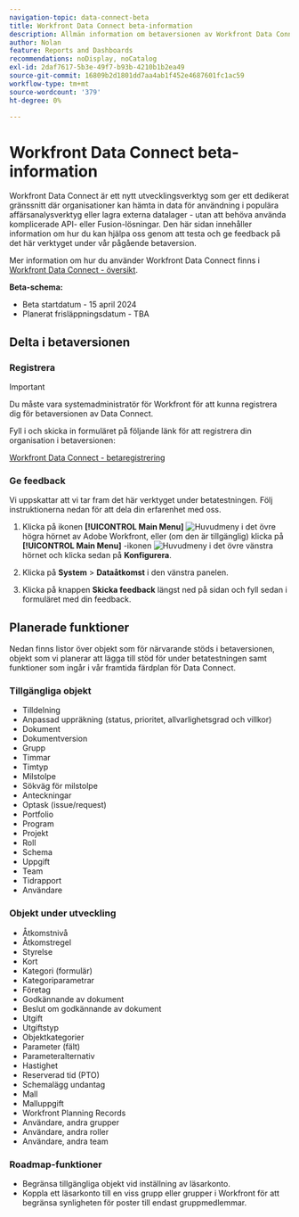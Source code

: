 ```yaml
---
navigation-topic: data-connect-beta
title: Workfront Data Connect beta-information
description: Allmän information om betaversionen av Workfront Data Connect
author: Nolan
feature: Reports and Dashboards
recommendations: noDisplay, noCatalog
exl-id: 2daf7617-5b3e-49f7-b93b-4210b1b2ea49
source-git-commit: 16809b2d1801dd7aa4ab1f452e4687601fc1ac59
workflow-type: tm+mt
source-wordcount: '379'
ht-degree: 0%

---
```


# Workfront Data Connect beta-information

Workfront Data Connect är ett nytt utvecklingsverktyg som ger ett dedikerat gränssnitt där organisationer kan hämta in data för användning i populära affärsanalysverktyg eller lagra externa datalager - utan att behöva använda komplicerade API- eller Fusion-lösningar. Den här sidan innehåller information om hur du kan hjälpa oss genom att testa och ge feedback på det här verktyget under vår pågående betaversion.

Mer information om hur du använder Workfront Data Connect finns i [Workfront Data Connect - översikt](/help/quicksilver/reports-and-dashboards/data-lake/data-lake-overview.md).

**Beta-schema:**

* Beta startdatum - 15 april 2024
* Planerat frisläppningsdatum - TBA

## Delta i betaversionen

### Registrera

>[!IMPORTANT]
>
>Du måste vara systemadministratör för Workfront för att kunna registrera dig för betaversionen av Data Connect.

Fyll i och skicka in formuläret på följande länk för att registrera din organisation i betaversionen:

[Workfront Data Connect - betaregistrering](https://adobe.ly/workfrontdatalake)

### Ge feedback

Vi uppskattar att vi tar fram det här verktyget under betatestningen. Följ instruktionerna nedan för att dela din erfarenhet med oss.

1. Klicka på ikonen **[!UICONTROL Main Menu]** ![Huvudmeny](/help/_includes/assets/main-menu-icon.png) i det övre högra hörnet av Adobe Workfront, eller (om den är tillgänglig) klicka på **[!UICONTROL Main Menu]** -ikonen ![Huvudmeny](/help/_includes/assets/main-menu-icon-left-nav.png) i det övre vänstra hörnet och klicka sedan på **Konfigurera**.

1. Klicka på **System** > **Dataåtkomst** i den vänstra panelen.

1. Klicka på knappen **Skicka feedback** längst ned på sidan och fyll sedan i formuläret med din feedback.

## Planerade funktioner

Nedan finns listor över objekt som för närvarande stöds i betaversionen, objekt som vi planerar att lägga till stöd för under betatestningen samt funktioner som ingår i vår framtida färdplan för Data Connect.

### Tillgängliga objekt

* Tilldelning
* Anpassad uppräkning (status, prioritet, allvarlighetsgrad och villkor)
* Dokument
* Dokumentversion
* Grupp
* Timmar
* Timtyp
* Milstolpe
* Sökväg för milstolpe
* Anteckningar
* Optask (issue/request)
* Portfolio
* Program
* Projekt
* Roll
* Schema
* Uppgift
* Team
* Tidrapport
* Användare

### Objekt under utveckling

* Åtkomstnivå
* Åtkomstregel
* Styrelse
* Kort
* Kategori (formulär)
* Kategoriparametrar
* Företag
* Godkännande av dokument
* Beslut om godkännande av dokument
* Utgift
* Utgiftstyp
* Objektkategorier
* Parameter (fält)
* Parameteralternativ
* Hastighet
* Reserverad tid (PTO)
* Schemalägg undantag
* Mall
* Malluppgift
* Workfront Planning Records
* Användare, andra grupper
* Användare, andra roller
* Användare, andra team

### Roadmap-funktioner

* Begränsa tillgängliga objekt vid inställning av läsarkonto.
* Koppla ett läsarkonto till en viss grupp eller grupper i Workfront för att begränsa synligheten för poster till endast gruppmedlemmar.
